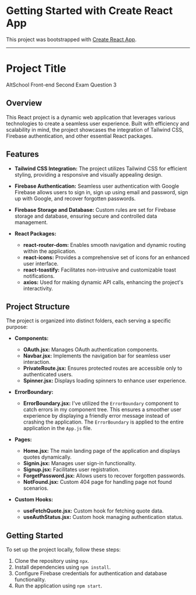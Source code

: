 # Getting Started with Create React App

This project was bootstrapped with [Create React App](https://github.com/facebook/create-react-app).



---

# Project Title
AltSchool Front-end Second Exam 
Question 3
## Overview

This React project is a dynamic web application that leverages various technologies to create a seamless user experience. Built with efficiency and scalability in mind, the project showcases the integration of Tailwind CSS, Firebase authentication, and other essential React packages.

## Features

- **Tailwind CSS Integration:** The project utilizes Tailwind CSS for efficient styling, providing a responsive and visually appealing design.

- **Firebase Authentication:** Seamless user authentication with Google Firebase allows users to sign in, sign up using email and password, sign up with Google, and recover forgotten passwords.

- **Firebase Storage and Database:** Custom rules are set for Firebase storage and database, ensuring secure and controlled data management.

- **React Packages:**
  - **react-router-dom:** Enables smooth navigation and dynamic routing within the application.
  - **react-icons:** Provides a comprehensive set of icons for an enhanced user interface.
  - **react-toastify:** Facilitates non-intrusive and customizable toast notifications.
  - **axios:** Used for making dynamic API calls, enhancing the project's interactivity.

## Project Structure

The project is organized into distinct folders, each serving a specific purpose:

- **Components:**
  - **OAuth.jsx:** Manages OAuth authentication components.
  - **Navbar.jsx:** Implements the navigation bar for seamless user interaction.
  - **PrivateRoute.jsx:** Ensures protected routes are accessible only to authenticated users.
  - **Spinner.jsx:** Displays loading spinners to enhance user experience.

- **ErrorBoundary:**
  - **ErrorBoundary.jsx:** I've utilized the `ErrorBoundary` component to catch errors in my component tree. This ensures a smoother user experience by displaying a friendly error message instead of crashing the application. The `ErrorBoundary` is applied to the entire application in the `App.js` file.
 
    
- **Pages:**
  - **Home.jsx:** The main landing page of the application and displays quotes dynamically.
  - **Signin.jsx:** Manages user sign-in functionality.
  - **Signup.jsx:** Facilitates user registration.
  - **ForgetPassword.jsx:** Allows users to recover forgotten passwords.
  - **NotFound.jsx:** Custom 404 page for handling page not found scenarios.

- **Custom Hooks:**
  - **useFetchQuote.jsx:** Custom hook for fetching quote data.
  - **useAuthStatus.jsx:** Custom hook managing authentication status.

## Getting Started

To set up the project locally, follow these steps:

1. Clone the repository using `npx`.
2. Install dependencies using `npm install`.
3. Configure Firebase credentials for authentication and database functionality.
4. Run the application using `npm start`.

